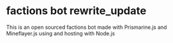 # factions bot rewrite_update
 This is an open sourced factions bot made with Prismarine.js and Mineflayer.js using and hosting with Node.js
